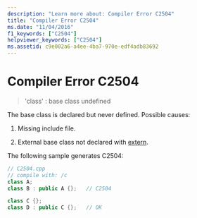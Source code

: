 ```yaml
---
description: "Learn more about: Compiler Error C2504"
title: "Compiler Error C2504"
ms.date: "11/04/2016"
f1_keywords: ["C2504"]
helpviewer_keywords: ["C2504"]
ms.assetid: c9e002a6-a4ee-4ba7-970e-edf4adb83692
---
```

# Compiler Error C2504

> 'class' : base class undefined

The base class is declared but never defined. Possible causes:

1. Missing include file.

1. External base class not declared with [extern](../../cpp/extern-cpp.md).

The following sample generates C2504:

```cpp
// C2504.cpp
// compile with: /c
class A;
class B : public A {};   // C2504

class C {};
class D : public C {};   // OK
```
